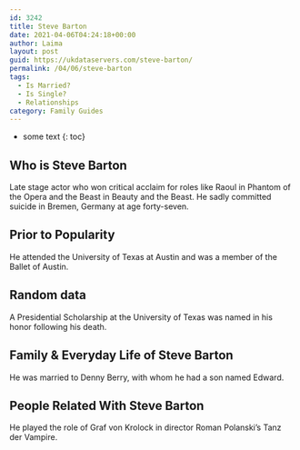 ```yaml
---
id: 3242
title: Steve Barton
date: 2021-04-06T04:24:18+00:00
author: Laima
layout: post
guid: https://ukdataservers.com/steve-barton/
permalink: /04/06/steve-barton
tags:
  - Is Married?
  - Is Single?
  - Relationships
category: Family Guides
---
```


* some text
{: toc}


## Who is Steve Barton
                  
                  
                  
Late stage actor who won critical acclaim for roles like Raoul in Phantom of the Opera and the Beast in Beauty and the Beast. He sadly committed suicide in Bremen, Germany at age forty-seven.
                  
              
            
              
            
                
                
                
## Prior to Popularity
                  
                  
                  
He attended the University of Texas at Austin and was a member of the Ballet of Austin.
                  
              
            
              
            
                
                
                
## Random data
                  
                  
                  
A Presidential Scholarship at the University of Texas was named in his honor following his death.
                  
              
            
              
            
                
                
                
## Family & Everyday Life of Steve Barton
                  
                  
                  
He was married to Denny Berry, with whom he had a son named Edward.
                  
              
            
              
            
                
                
                
## People Related With Steve Barton
                  
                  
                  
He played the role of Graf von Krolock in director Roman Polanski&#8217;s Tanz der Vampire.
                  
              
            
              
            
                
              
            
              
              
            
            
              
            
          
          
          